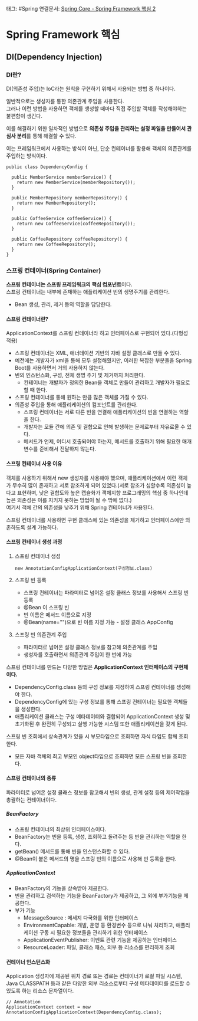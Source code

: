 태그: #Spring
연결문서: [Spring Core - Spring Framework 핵심 2](Spring%20Core%20-%20Spring%20Framework%20핵심%202.md)

# Spring Framework 핵심

## DI(Dependency Injection)

### DI란?

DI(의존성 주입)는 IoC라는 원칙을 구현하기 위해서 사용되는 방법 중 하나이다.  
  

일반적으로는 생성자를 통한 의존관계 주입을 사용한다.  
그러나 이런 방법을 사용하면 객체를 생성할 때마다 직접 주입할 객체를 작성해야하는 불편함이 생긴다.  
  

이를 해결하기 위한 일차적인 방법으로 **의존성 주입을 관리하는 설정 파일을 만들어서 관심사 분리**를 통해 해결할 수 있다.  
  

이는 프레임워크에서 사용하는 방식이 아닌, 단순 컨테이너를 활용해 객체의 의존관계를 주입하는 방식이다.

```
public class DependencyConfig {

  public MemberService memberService() {
    return new MemberService(memberRepository());
  }

  public MemberRepository memberRepository() {
    return new MemberRepository();
  }

  public CoffeeService coffeeService() {
    return new CoffeeService(coffeeRepository());
  }

  public CoffeeRepository coffeeRepository() {
    return new CoffeeRepository();
  }
}
```

### 스프링 컨테이너(Spring Container)

**스프링 컨테이너는 스프링 프레임워크의 핵심 컴포넌트**이다.  
스프링 컨테이너는 내부에 존재하는 애플리케이션 빈의 생명주기를 관리한다.

-   Bean 생성, 관리, 제거 등의 역할을 담당한다.

#### 스프링 컨테이너란?

ApplicationContext를 스프링 컨테이너라 하고 인터페이스로 구현되어 있다.(다형성 적용)

-   스프링 컨테이너는 XML, 애너테이션 기반의 자바 설정 클래스로 만들 수 있다.
-   예전에는 개발자가 xml을 통해 모두 설정해줬지만, 이러한 복잡한 부분들을 Spring Boot를 사용하면서 거의 사용하지 않는다.
-   빈의 인스턴스화, 구성, 전체 생명 주기 및 제거까지 처리한다.
    -   컨테이너는 개발자가 정의한 Bean을 객체로 만들어 관리하고 개발자가 필요로 할 때 한다.
-   스프링 컨테이너를 통해 원하는 만큼 많은 객체를 가질 수 있다.
-   의존성 주입을 통해 애플리케이션의 컴포넌트를 관리한다.
    -   스프링 컨테이너는 서로 다른 빈을 연결해 애플리케이션의 빈을 연결하는 역할을 한다.
    -   개발자는 모듈 간에 의존 및 결합으로 인해 발생하는 문제로부터 자유로울 수 있다.
    -   메서드가 언제, 어디서 호출되어야 하는지, 메서드를 호출하기 위해 필요한 매개 변수를 준비해서 전달하지 않는다.

#### 스프링 컨테이너 사용 이유

객체를 사용하기 위해서 new 생성자를 사용해야 했으며, 애플리케이션에서 이런 객체가 무수히 많이 존재하고 서로 참조하게 되어 있었다.(서로 참조가 심할수록 의존성이 높다고 표현하며, 낮은 결합도와 높은 캡슐화가 객체지향 프로그래밍의 핵심 중 하나인데 높은 의존성은 이를 지키지 못하는 방법이 될 수 밖에 없다.)  
여기서 객체 간의 의존성을 낮추기 위해 Spring 컨테이너가 사용된다.

스프링 컨테이너를 사용하면 구현 클래스에 있는 의존성을 제거하고 인터페이스에만 의존하도록 설계 가능하다.

#### 스프링 컨테이너 생성 과정

1.  스프링 컨테이너 생성
    
    ```
    new AnnotationConfigApplicationContext(구성정보.class)
    ```
    
2.  스프링 빈 등록
    -   스프링 컨테이너는 파라미터로 넘어온 설정 클래스 정보를 사용해서 스프링 빈 등록
    -   @Bean 이 스프링 빈
    -   빈 이름은 메서드 이름으로 지정
    -   @Bean(name="")으로 빈 이름 지정 가능 - 설정 클래스 AppConfig
3.  스프링 빈 의존관계 주입
    -   파라미터로 넘어온 설정 클래스 정보를 참고해 의존관계를 주입
    -   생성자를 호출하면서 의존관계 주입이 한 번에 가능

스프링 컨테이너를 만드는 다양한 방법은 **ApplicationContext 인터페이스의 구현체이다.**

-   DependencyConfig.class 등의 구성 정보를 지정하여 스프링 컨테이너를 생성해야 한다.
-   DependencyConfig에 있는 구성 정보를 통해 스프링 컨테이너는 필요한 객체들을 생성한다.
-   애플리케이션 클래스는 구성 메타데이터와 결합되어 ApplicationContext 생성 및 초기화된 후 완전히 구성되고 실행 가능한 시스템 또한 애플리케이션을 갖게 된다.

스프링 빈 조회에서 상속관계가 있을 시 부모타입으로 조회하면 자식 타입도 함께 조회한다.

-   모든 자바 객체의 최고 부모인 object타입으로 조회하면 모든 스프링 빈을 조회한다.

#### 스프링 컨테이너의 종류

파라미터로 넘어온 설정 클래스 정보를 참고해서 빈의 생성, 관계 설정 등의 제어작업을 총괄하는 컨테이너이다.

##### BeanFactory

-   스프링 컨테이너의 최상위 인터페이스이다.
-   BeanFactory는 빈을 등록, 생성, 조회하고 돌려주는 등 빈을 관리하는 역할을 한다.
-   getBean() 메서드를 통해 빈을 인스턴스화할 수 있다.
-   @Bean이 붙은 메서드의 명을 스프링 빈의 이름으로 사용해 빈 등록을 한다.

##### ApplicationContext

-   BeanFactory의 기능을 상속받아 제공한다.
-   빈을 관리하고 검색하는 기능을 BeanFactory가 제공하고, 그 외에 부가기능을 제공한다.
-   부가 기능
    -   MessageSource : 메세지 다국화를 위한 인터페이스
    -   EnvironmentCapable: 개발, 운영 등 환경변수 등으로 나눠 처리하고, 애플리케이션 구동 시 필요한 정보들을 관리하기 위한 인터페이스
    -   ApplicationEventPublisher: 이벤트 관련 기능을 제공하는 인터페이스
    -   ResourceLoader: 파일, 클래스 패스, 외부 등 리소스를 편리하게 조회

#### 컨테이너 인스턴스화

Application 생성자에 제공된 위치 경로 또는 경로는 컨테이너가 로컬 파일 시스템, Java CLASSPATH 등과 같은 다양한 외부 리소스로부터 구성 메타데이터를 로드할 수 있도록 하는 리소스 문자열이다.

```
// Annotation
ApplicationContext context = new AnnotationConfigApplicationContext(DependencyConfig.class);
```